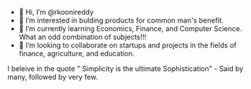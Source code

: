 - 👋 Hi, I’m @rkoonireddy
- 👀 I’m interested in bulding products for common man's benefit.
- 🌱 I’m currently learning Economics, Finance, and Computer Science. What an odd combination of subjects!!!
- 💞️ I’m looking to collaborate on startups and projects in the fields of finance, agriculture, and education. 

I beleive in the quote " Simplicity is the ultimate Sophistication" - Said by many, followed by very few.

<!---
rkoonireddy/rkoonireddy is a ✨ special ✨ repository because its `README.md` (this file) appears on your GitHub profile.
You can click the Preview link to take a look at your changes.
--->
